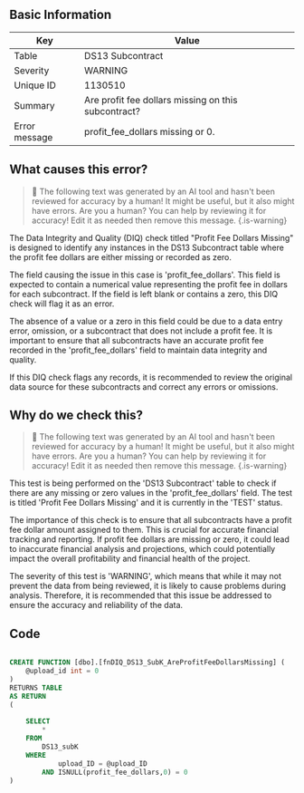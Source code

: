 ## Basic Information
| Key         | Value          |
|-------------|----------------|
| Table       | DS13 Subcontract |
| Severity    | WARNING |
| Unique ID   | 1130510   |
| Summary     | Are profit fee dollars missing on this subcontract? |
| Error message | profit_fee_dollars missing or 0. |

## What causes this error?

> :robot: The following text was generated by an AI tool and hasn't been reviewed for accuracy by a human! It might be useful, but it also might have errors. Are you a human? You can help by reviewing it for accuracy! Edit it as needed then remove this message.
{.is-warning}

The Data Integrity and Quality (DIQ) check titled "Profit Fee Dollars Missing" is designed to identify any instances in the DS13 Subcontract table where the profit fee dollars are either missing or recorded as zero. 

The field causing the issue in this case is 'profit_fee_dollars'. This field is expected to contain a numerical value representing the profit fee in dollars for each subcontract. If the field is left blank or contains a zero, this DIQ check will flag it as an error. 

The absence of a value or a zero in this field could be due to a data entry error, omission, or a subcontract that does not include a profit fee. It is important to ensure that all subcontracts have an accurate profit fee recorded in the 'profit_fee_dollars' field to maintain data integrity and quality. 

If this DIQ check flags any records, it is recommended to review the original data source for these subcontracts and correct any errors or omissions.
## Why do we check this?

> :robot: The following text was generated by an AI tool and hasn't been reviewed for accuracy by a human! It might be useful, but it also might have errors. Are you a human? You can help by reviewing it for accuracy! Edit it as needed then remove this message.
{.is-warning}

This test is being performed on the 'DS13 Subcontract' table to check if there are any missing or zero values in the 'profit_fee_dollars' field. The test is titled 'Profit Fee Dollars Missing' and it is currently in the 'TEST' status. 

The importance of this check is to ensure that all subcontracts have a profit fee dollar amount assigned to them. This is crucial for accurate financial tracking and reporting. If profit fee dollars are missing or zero, it could lead to inaccurate financial analysis and projections, which could potentially impact the overall profitability and financial health of the project.

The severity of this test is 'WARNING', which means that while it may not prevent the data from being reviewed, it is likely to cause problems during analysis. Therefore, it is recommended that this issue be addressed to ensure the accuracy and reliability of the data.
## Code

```sql

CREATE FUNCTION [dbo].[fnDIQ_DS13_SubK_AreProfitFeeDollarsMissing] (
	@upload_id int = 0
)
RETURNS TABLE
AS RETURN
(
	
	SELECT
		*
	FROM 
		DS13_subK
	WHERE 
			upload_ID = @upload_ID 
		AND ISNULL(profit_fee_dollars,0) = 0
)
```
